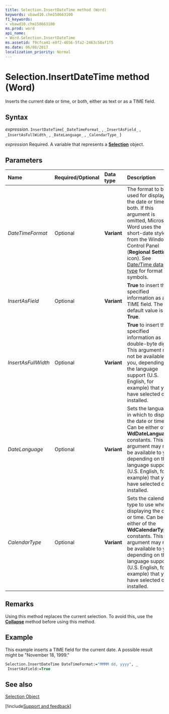 ```yaml
---
title: Selection.InsertDateTime method (Word)
keywords: vbawd10.chm158663100
f1_keywords:
- vbawd10.chm158663100
ms.prod: word
api_name:
- Word.Selection.InsertDateTime
ms.assetid: f9cfca41-e0f2-4656-5fa2-2463c50af1f5
ms.date: 06/08/2017
localization_priority: Normal
---
```



# Selection.InsertDateTime method (Word)

Inserts the current date or time, or both, either as text or as a TIME field.


## Syntax

_expression_. `InsertDateTime`( `_DateTimeFormat_` , `_InsertAsField_` , `_InsertAsFullWidth_` , `_DateLanguage_` , `_CalendarType_` )

_expression_ Required. A variable that represents a **[Selection](Word.Selection.md)** object.


## Parameters



|Name|Required/Optional|Data type|Description|
|:-----|:-----|:-----|:-----|
| _DateTimeFormat_|Optional| **Variant**|The format to be used for displaying the date or time, or both. If this argument is omitted, Microsoft Word uses the short-date style from the Windows Control Panel (**Regional Settings** icon). See [Date/Time data type](https://docs.microsoft.com/office/vba/api/access.format.propertydate.time#custom-formats) for format symbols.|
| _InsertAsField_|Optional| **Variant**| **True** to insert the specified information as a TIME field. The default value is **True**.|
| _InsertAsFullWidth_|Optional| **Variant**| **True** to insert the specified information as double-byte digits. This argument may not be available to you, depending on the language support (U.S. English, for example) that you have selected or installed.|
| _DateLanguage_|Optional| **Variant**|Sets the language in which to display the date or time. Can be either of the **WdDateLanguage** constants. This argument may not be available to you, depending on the language support (U.S. English, for example) that you have selected or installed.|
| _CalendarType_|Optional| **Variant**|Sets the calendar type to use when displaying the date or time. Can be either of the **WdCalendarTypeBi** constants. This argument may not be available to you, depending on the language support (U.S. English, for example) that you have selected or installed.|

## Remarks

Using this method replaces the current selection. To avoid this, use the **[Collapse](Word.Selection.Collapse.md)** method before using this method.


## Example

This example inserts a TIME field for the current date. A possible result might be "November 18, 1999."


```vb
Selection.InsertDateTime DateTimeFormat:="MMMM dd, yyyy", _ 
 InsertAsField:=True
```


## See also


[Selection Object](Word.Selection.md)

[!include[Support and feedback](~/includes/feedback-boilerplate.md)]
